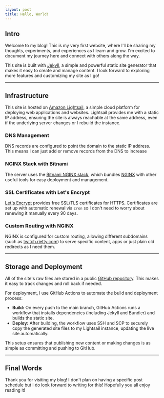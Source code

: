 ```yaml
---
layout: post
title: Hello, World!
---
```

## Intro

Welcome to my blog! This is my very first website, where I'll be sharing my thoughts, experiments, and experiences as I learn and grow. I'm excited to document my journey here and connect with others along the way.

This site is built with [Jekyll](https://jekyllrb.com/), a simple and powerful static site generator that makes it easy to create and manage content. I look forward to exploring more features and customizing my site as I go!

---
## Infrastructure

This site is hosted on [Amazon Lightsail](https://lightsail.aws.amazon.com/), a simple cloud platform for deploying web applications and websites. Lightsail provides me with a static IP address, ensuring the site is always reachable at the same address, even if the underlying server changes or I rebuild the instance.

### DNS Management

DNS records are configured to point the domain to the static IP address. This means I can just add or remove records from the DNS to increase

### NGINX Stack with Bitnami

The server uses the [Bitnami NGINX stack](https://bitnami.com/stack/nginx), which bundles [NGINX](https://nginx.org/) with other useful tools for easy deployment and management.

### SSL Certificates with Let's Encrypt

[Let's Encrypt](https://letsencrypt.org/) provides free SSL/TLS certificates for HTTPS. Certificates are set up with automatic renewal via `cron` so I don't need to worry about renewing it manually every 90 days.

### Custom Routing with NGINX

NGINX is configured for custom routing, allowing different subdomains (such as [twitch.rietty.com](https://twitch.rietty.com)) to serve specific content, apps or just plain old redirects as I need them.

---
## Storage and Deployment

All of the site's raw files are stored in a public [GitHub repository](https://github.com/Rietty/Ramblings). This makes it easy to track changes and roll back if needed.

For deployment, I use GitHub Actions to automate the build and deployment process:

- **Build:** On every push to the main branch, GitHub Actions runs a workflow that installs dependencies (including Jekyll and Bundler) and builds the static site.
- **Deploy:** After building, the workflow uses SSH and SCP to securely copy the generated site files to my Lightsail instance, updating the live site automatically.

This setup ensures that publishing new content or making changes is as simple as committing and pushing to GitHub.

---
## Final Words

Thank you for visiting my blog! I don't plan on having a specific post schedule but I do look forward to writing for this! Hopefully you all enjoy reading it!
